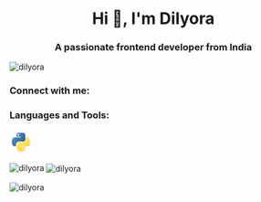 <h1 align="center">Hi 👋, I'm Dilyora</h1>
<h3 align="center">A passionate frontend developer from India</h3>

<p align="left"> <img src="https://komarev.com/ghpvc/?username=dilyora&label=Profile%20views&color=0e75b6&style=flat" alt="dilyora" /> </p>

<h3 align="left">Connect with me:</h3>
<p align="left">
</p>

<h3 align="left">Languages and Tools:</h3>
<p align="left"> <a href="https://www.python.org" target="_blank" rel="noreferrer"> <img src="https://raw.githubusercontent.com/devicons/devicon/master/icons/python/python-original.svg" alt="python" width="40" height="40"/> </a> </p>

<p><img align="left" src="https://github-readme-stats.vercel.app/api/top-langs?username=dilyora&show_icons=true&locale=en&layout=compact" alt="dilyora" /></p>

<p>&nbsp;<img align="center" src="https://github-readme-stats.vercel.app/api?username=dilyora&show_icons=true&locale=en" alt="dilyora" /></p>

<p><img align="center" src="https://github-readme-streak-stats.herokuapp.com/?user=dilyora&" alt="dilyora" /></p>
